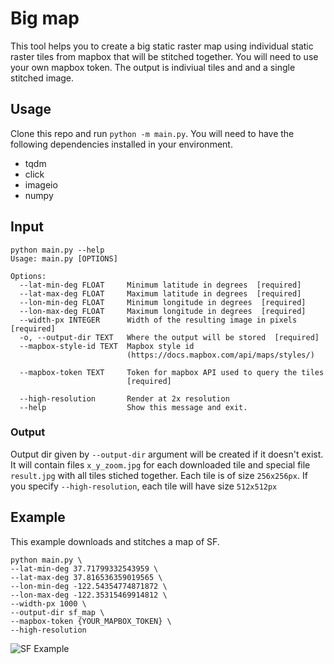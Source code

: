 # Big map

This tool helps you to create a big static raster map using individual
static raster tiles from mapbox that will be stitched together. You will need to use your own mapbox token. The output is indiviual tiles and and a single stitched image.

## Usage

Clone this repo and run `python -m main.py`. You will need to have the following dependencies installed in your environment.
- tqdm
- click
- imageio
- numpy

## Input
```
python main.py --help
Usage: main.py [OPTIONS]

Options:
  --lat-min-deg FLOAT     Minimum latitude in degrees  [required]
  --lat-max-deg FLOAT     Maximum latitude in degrees  [required]
  --lon-min-deg FLOAT     Minimum longitude in degrees  [required]
  --lon-max-deg FLOAT     Maximum longitude in degrees  [required]
  --width-px INTEGER      Width of the resulting image in pixels  [required]
  -o, --output-dir TEXT   Where the output will be stored  [required]
  --mapbox-style-id TEXT  Mapbox style id
                          (https://docs.mapbox.com/api/maps/styles/)

  --mapbox-token TEXT     Token for mapbox API used to query the tiles
                          [required]

  --high-resolution       Render at 2x resolution
  --help                  Show this message and exit.
```
### Output
Output dir given by `--output-dir` argument will be created if it doesn't exist.
It will contain files `x_y_zoom.jpg` for each downloaded tile and special file `result.jpg` with all tiles stiched together. Each tile is of size `256x256px`. If you specify `--high-resolution`, each tile will have size `512x512px`

## Example
This example downloads and stitches a map of SF.
```
python main.py \
--lat-min-deg 37.71799332543959 \
--lat-max-deg 37.816536359019565 \
--lon-min-deg -122.54354774871872 \
--lon-max-deg -122.35315469914812 \
--width-px 1000 \
--output-dir sf_map \
--mapbox-token {YOUR_MAPBOX_TOKEN} \
--high-resolution
```

![SF Example](./sf_map_example.jpg)
